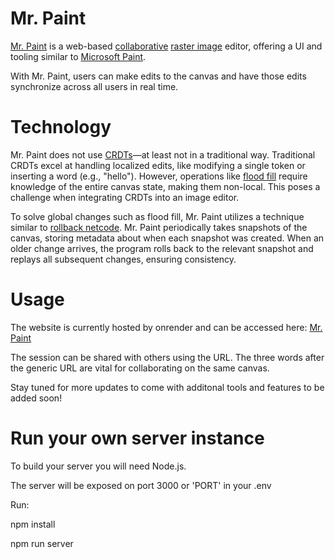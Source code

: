 # Mr. Paint  

[Mr. Paint](https://mrpaint.onrender.com/) is a web-based [collaborative](https://en.wikipedia.org/wiki/Collaborative_editing) [raster image](https://en.wikipedia.org/wiki/Raster_graphics) editor, offering a UI and tooling similar to [Microsoft Paint](https://en.wikipedia.org/wiki/Microsoft_Paint).  

With Mr. Paint, users can make edits to the canvas and have those edits synchronize across all users in real time.  

# Technology  

Mr. Paint does not use [CRDTs](https://en.wikipedia.org/wiki/Conflict-free_replicated_data_type)—at least not in a traditional way. Traditional CRDTs excel at handling localized edits, like modifying a single token or inserting a word (e.g., "hello"). However, operations like [flood fill](https://en.wikipedia.org/wiki/Flood_fill) require knowledge of the entire canvas state, making them non-local. This poses a challenge when integrating CRDTs into an image editor.  

To solve global changes such as flood fill, Mr. Paint utilizes a technique similar to [rollback netcode](https://en.wikipedia.org/wiki/Rollback_netcode). Mr. Paint periodically takes snapshots of the canvas, storing metadata about when each snapshot was created. When an older change arrives, the program rolls back to the relevant snapshot and replays all subsequent changes, ensuring consistency.  

# Usage

The website is currently hosted by onrender and can be accessed here: [Mr. Paint](https://mrpaint.onrender.com/)

The session can be shared with others using the URL. The three words after the generic URL are vital for collaborating on the same canvas. 

Stay tuned for more updates to come with additonal tools and features to be added soon!


# Run your own server instance
To build your server you will need Node.js. 

The server will be exposed on port 3000 or 'PORT' in your .env

Run:

npm install

npm run server
